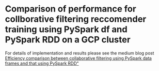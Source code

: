 # Comparison of performance for collborative filtering reccomender training using PySpark df and PySpark RDD on a GCP cluster

For details of implementation and results please see the medium blog post [Efficiency comparison between collaborative filtering using PySpark data frames and that using PySpark RDD"](https://sarora-69521.medium.com/efficiency-comparison-between-collaborative-filtering-using-pyspark-data-frames-and-that-using-88ff4e785679) 
